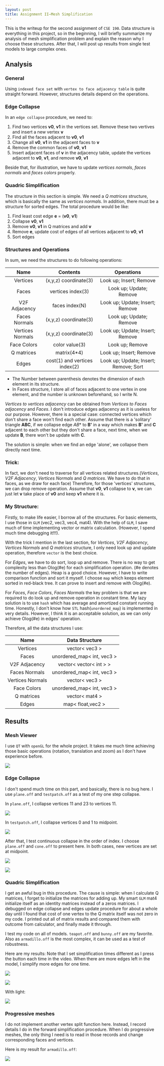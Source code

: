```yaml
---
layout: post
title: Assignment II—Mesh Simplification
---
```

This is the writeup for the second assignment of `CSE 190`. Data structure is everything in this project, so in the beginning, I will briefly summarize my analysis of mesh simplification problem and explain the reason why I choose these structures. After that, I will post up results from single test models to large complex ones. 

## Analysis

### General 

Using `indexed face set` with `vertex to face adjacency table` is quite straight forward. However, structures details depend on the operations.

### Edge Collapse

In an `edge collapse` procedure, we need to:

1. Find two vertices **v0**, **v1** in the vertices set. Remove these two vertives and insert a new vertex **v**
2. Find all the faces adjacent to **v0**, **v1**
3. Change all **v0**, **v1** in the adjacent faces to **v**
4. Remove the common faces of **v0**, **v1**
5. Insert adjacent faces of **v** in the adjacency table, update the vertices adjacent to **v0**, **v1**, and remove **v0**, **v1**

Beside that, for illustration, we have to update *vertices normals*, *faces normals* and *faces colors* properly.

### Quadric Simplification

The structure in this section is simple. We need a *Q matrices* structure, which is basically the same as *vertices normals*. In addition, there must be a structure for sorted edges. The total procedure would be like:

1. Find least cost edge **e** = (**v0**, **v1**)
2. Collapse **v0**, **v1**
3. Remove **v0**, **v1** in Q matrices and add **v**
4. Remove **e**, update cost of edges of all vertices adjacent to **v0**, **v1**
5. Sort edges

### Structures and Operations

In sum, we need the structures to do following operations:

| Name             | Contents              | Operations                      |
| :---:            | :--:                  | :---:                           |
| Vertices         | (x,y,z) coordinate(3) | Look up; Insert; Remove         |
| Faces            | vertices index(3)     | Look up; Update; Remove         |
| V2F Adjacency    | faces index(N)        | Look up; Update; Insert; Remove |
| Faces Normals    | (x,y,z) coordinate(3) | Look up; Update; Remove         |
| Vertices Normals | (x,y,z) coordinate(3) | Look up; Update; Insert; Remove |
| Face Colors      | color value(3)        | Look up; Remove                 |
| Q matrices       | matrix(4*4)           | Look up; Insert; Remove         |
| Edges            | cost(1) and vertices index(2)              | Look up; Update; Insert; Remove; Sort                               |
    
- The Number between parenthesis denotes the dimension of each element in its structure. 
- In Faces structure, I store all of faces adjacent to one vertex in one element, and the number is unknown beforehand, so I write N. 

*Vertices to vertices adjacency* can be obtained from *Vertices to Faces adjacency* and *Faces*. I don't introduce edges adjacency as it is useless for our purpose. However, there is a special case: connected vertices which don't share a face won't find each other. Assume that there is a 'solitary' triangle **ABC**, if we collapse edge *AB** to **B'** in a way which makes **B'** and **C** adjacent to each other but they don't share a face, next time, when we update **B**, there won't be update with **C**. 

The solution is simple: when we find an edge 'alone', we collapse them directly next time.

### Trick:

In fact, we don't need to traverse for all vertices related structures.(*Vertices*, *V2F Adjacency*, *Vertices Normals* and *Q matrices*. We have to do that in faces, as we draw for each face)
Therefore, for those 'vertices' structures, we can drop remove operation. Assume that **v0**, **v1** collapse to **v**, we can just let **v** take place of **v0** and keep **v1** where it is. 

### My Structure:

Firstly, to make life easier, I borrow all of the structures. For basic elements, I use those in `GLM` (vec2, vec3, vec4, mat4). With the help of `GLM`, I save much of time implementing vector or matrix calculation. (However, I spend much time debugging it!!!). 

With the trick I mention in the last section, for *Vertices*, *V2F Adjacency*, *Vertices Normals* and *Q matrices* structure, I only need look up and update operation, therefore `vector` is the best choice.

For *Edges*, we have to do sort, loop up and remove. There is no way to get complexity less than Olog(#e) for each simplification operation. (#e denotes the number of edges). Heap is a good choice. However, I have to write comparison function and sort it myself. I choose `map` which keeps element sorted in red-black tree. It can prove to insert and remove with Olog(#e). 

For *Faces*, *Face Colors*, *Faces Normals* the key problem is that we are required to do look up and remove operation in constant time. My lazy solution is to use `hash` which has average and amortized constant running time. Honestly, I don't know how `STL` hash(`unordered_map`) is implemented in very details. However, I think it is an acceptable solution, as we can only achieve Olog(#e) in edges' operation. 

Therefore, all the data structures I use:

| Name             | Data Structure           |
| :---:            | :--:                     |
| Vertices         | vector< vec3 >             |
| Faces            | unordered_map< int, vec3 > |
| V2F Adjacency    | vector< vector< int > >     |
| Faces Normals    | unordered_map< int, vec3 > |
| Vertices Normals | vector< vec3 >             |
| Face Colors      | unordered_map< int, vec3 > |
| Q matrices       | vector< mat4 >             |
| Edges            | map< float,vec2 >          |


## Results

### Mesh Viewer

I use `QT` with `openGL` for the whole project. It takes me much time achieving those basic operations (rotation, translation and zoom) as I don't have experience before.  

![](../img2/meshViewer.gif)

### Edge Collapse

I don't spend much time on this part, and basically, there is no bug here. 
I use `plane.off` and `testpatch.off` as a test of my one step collapse.

In `plane.off`, I collapse vertices 11 and 23 to vertices 11.

![](../img2/test1.gif)

In `testpatch.off`, I collapse vertices 0 and 1 to midpoint.

![](../img2/test2.gif)

After that, I test continuous collapse in the order of index. I choose `plane.off` and `cone.off` to present here. In both cases, new vertices are set at midpoint.

![](../img2/interesting1.gif)

![](../img2/interesting2.gif)

### Quadric Simplification

I get an awful bug in this procedure. The cause is simple: when I calculate Q matrices, I forget to initialize the matrices for adding up. My smart `GLM` mat4 initialize itself as an identity matrices instead of a zeros matrices. I debugged on edge collapse and edges update procedure for about a whole day until I found that cost of one vertex to the Q matrix itself was not zero in my code. I printed out all of matrix results and compared them with outcome from calculator, and finally made it through.

I test my code on all of models. `teapot.off` and `bunny.off` are my favorite. Also as `armadillo.off` is the most complex, it can be used as a test of robustness.

Here are my results:
Note that I set simplification times different as I press the button each time in the video. When there are more edges left in the model, I simplify more edges for one time.  

![](../img2/teapot.gif)

![](../img2/bunny.gif)

With light:

![](../img2/teapotL.gif)

### Progressive meshes

I do not implement another vertex split function here. Instead, I record details I do in the forward simplification procedure. When I do progressive meshes, the only thing I need is to read in those records and change corresponding faces and vertices.

Here is my result for `armadillo.off`:

![](../img2/beast.gif)














